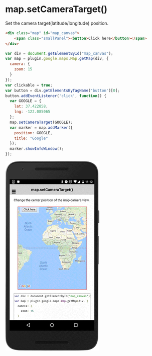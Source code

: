 # map.setCameraTarget()

Set the camera target(latitude/longitude) position.

```html
<div class="map" id="map_canvas">
    <span class="smallPanel"><button>Click here</button></span>
</div>
```

```js
var div = document.getElementById("map_canvas");
var map = plugin.google.maps.Map.getMap(div, {
  camera: {
    zoom: 15
  }
});
var clickable = true;
var button = div.getElementsByTagName('button')[0];
button.addEventListener('click', function() {
  var GOOGLE = {
    lat: 37.422858,
    lng: -122.085065
  };
  map.setCameraTarget(GOOGLE);
  var marker = map.addMarker({
    position: GOOGLE,
    title: "Google"
  });
  marker.showInfoWindow();
});

```

![](image.gif)
